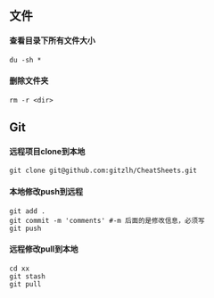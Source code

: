 ## 文件
#### 查看目录下所有文件大小
`du -sh * `
#### 删除文件夹
`rm -r <dir>`
## Git

#### 远程项目clone到本地
`git clone git@github.com:gitzlh/CheatSheets.git`
#### 本地修改push到远程
```
git add .
git commit -m 'comments' #-m 后面的是修改信息，必须写
git push
```
#### 远程修改pull到本地
```
cd xx
git stash
git pull
```
